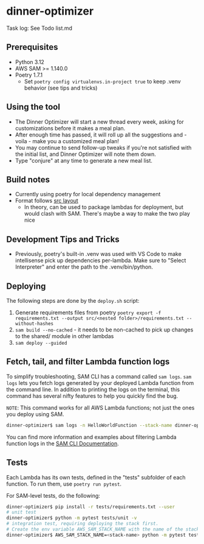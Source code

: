 # dinner-optimizer

Task log: See Todo list.md

## Prerequisites

- Python 3.12
- AWS SAM >= 1.140.0
- Poetry 1.7.1
  - Set `poetry config virtualenvs.in-project true` to keep .venv behavior (see tips and tricks)

## Using the tool

- The Dinner Optimizer will start a new thread every week, asking for customizations before it makes a meal plan.
- After enough time has passed, it will roll up all the suggestions and - voila - make you a customized meal plan!
- You may continue to send follow-up tweaks if you're not satisfied with the initial list, and Dinner Optimizer will note them down.
- Type "conjure" at any time to generate a new meal list.

## Build notes

- Currently using poetry for local dependency management
- Format follows [src layout](https://informediq.com/python-src-layout-for-aws-lambdas/)
  - In theory, can be used to package lambdas for deployment, but would clash with SAM. There's maybe a way to make the two play nice

## Development Tips and Tricks
- Previously, poetry's built-in .venv was used with VS Code to make intellisense pick up dependencies per-lambda. Make sure to "Select Interpreter" and enter the path to the .venv/bin/python.

## Deploying

The following steps are done by the `deploy.sh` script:

1. Generate requirements files from poetry `poetry export -f requirements.txt --output src/<nested folder>/requirements.txt --without-hashes`
1. `sam build --no-cached` - it needs to be non-cached to pick up changes to the shared/ module in other lambdas
1. `sam deploy --guided`

## Fetch, tail, and filter Lambda function logs

To simplify troubleshooting, SAM CLI has a command called `sam logs`. `sam logs` lets you fetch logs generated by your deployed Lambda function from the command line. In addition to printing the logs on the terminal, this command has several nifty features to help you quickly find the bug.

`NOTE`: This command works for all AWS Lambda functions; not just the ones you deploy using SAM.

```bash
dinner-optimizer$ sam logs -n HelloWorldFunction --stack-name dinner-optimizer --tail
```

You can find more information and examples about filtering Lambda function logs in the [SAM CLI Documentation](https://docs.aws.amazon.com/serverless-application-model/latest/developerguide/serverless-sam-cli-logging.html).

## Tests

Each Lambda has its own tests, defined in the "tests" subfolder of each function. To run them, use `poetry run pytest`.

For SAM-level tests, do the following:

```bash
dinner-optimizer$ pip install -r tests/requirements.txt --user
# unit test
dinner-optimizer$ python -m pytest tests/unit -v
# integration test, requiring deploying the stack first.
# Create the env variable AWS_SAM_STACK_NAME with the name of the stack we are testing
dinner-optimizer$ AWS_SAM_STACK_NAME=<stack-name> python -m pytest tests/integration -v
```
